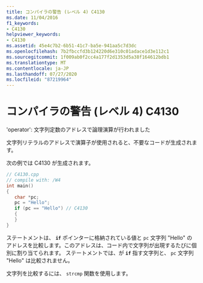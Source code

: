 ```yaml
---
title: コンパイラの警告 (レベル 4) C4130
ms.date: 11/04/2016
f1_keywords:
- C4130
helpviewer_keywords:
- C4130
ms.assetid: 45e4c7b2-6b51-41c7-ba5e-941aa5c7d3dc
ms.openlocfilehash: 7b2fbccfd3b124220d6e310c01adace1d3e112c1
ms.sourcegitcommit: 1f009ab0f2cc4a177f2d1353d5a38f164612bdb1
ms.translationtype: MT
ms.contentlocale: ja-JP
ms.lasthandoff: 07/27/2020
ms.locfileid: "87219964"
---
```

# <a name="compiler-warning-level-4-c4130"></a>コンパイラの警告 (レベル 4) C4130

'operator': 文字列定数のアドレスで論理演算が行われました

文字列リテラルのアドレスで演算子が使用されると、不要なコードが生成されます。

次の例では C4130 が生成されます。

```cpp
// C4130.cpp
// compile with: /W4
int main()
{
   char *pc;
   pc = "Hello";
   if (pc == "Hello") // C4130
   {
   }
}
```

ステートメントは、 **`if`** ポインターに格納されている値と `pc` 文字列 "Hello" のアドレスを比較します。このアドレスは、コード内で文字列が出現するたびに個別に割り当てられます。 ステートメントでは、が **`if`** 指す文字列と、 `pc` 文字列 "Hello" は比較されません。

文字列を比較するには、 `strcmp` 関数を使用します。
